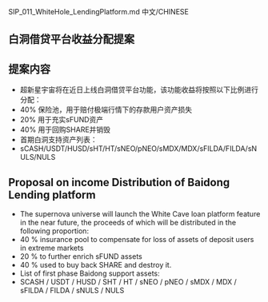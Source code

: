 SIP_011_WhiteHole_LendingPlatform.md
中文/CHINESE
## 白洞借贷平台收益分配提案
## 提案内容
- 超新星宇宙将在近日上线白洞借贷平台功能，该功能收益将按照以下比例进行分配：
- 40% 保险池，用于赔付极端行情下的存款用户资产损失
- 20% 用于充实sFUND资产
- 40% 用于回购SHARE并销毁
- 首期白洞支持资产列表：
- sCASH/USDT/HUSD/sHT/HT/sNEO/pNEO/sMDX/MDX/sFILDA/FILDA/sNULS/NULS


## Proposal on income Distribution of Baidong Lending platform

- The supernova universe will launch the White Cave loan platform feature in the near future, the proceeds of which will be distributed in the following proportion:
- 40 % insurance pool to compensate for loss of assets of deposit users in extreme markets
- 20 % to further enrich sFUND assets
- 40 % used to buy back SHARE and destroy it.
- List of first phase Baidong support assets:
- SCASH / USDT / HUSD / SHT / HT / sNEO / pNEO / sMDX / MDX / sFILDA / FILDA / sNULS / NULS